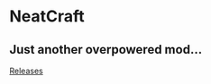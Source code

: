 NeatCraft
=========
Just another overpowered mod...
------------------
[Releases](https://github.com/CMicro/NeatCraft/releases)
